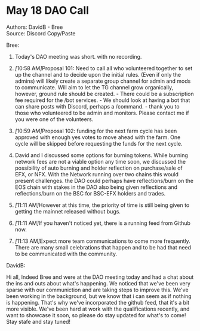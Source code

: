 # May 18 DAO Call

Authors: DavidB - Bree\
Source: Discord Copy/Paste

Bree:



1. Today's DAO meeting was short. with no recording.
2. _\[_&#x31;0:58 A&#x4D;_]_&#x50;roposal 101: Need to call all who volunteered together to set up the channel and to decide upon the initial rules. (Even if only the admins) will likely create a separate group channel for admin and mods to communicate. Will aim to let the TG channel grow organically, however, ground rule should be created. - There could be a subscription fee required for the /bot services. - We should look at having a bot that can share posts with Discord, perhaps a /command. - thank you to those who volunteered to be admin and monitors. Please contact me if you were one of the volunteers.
3. _\[_&#x31;0:59 A&#x4D;_]_&#x50;roposal 102: funding for the next farm cycle has been approved with enough yes votes to move ahead with the farm. One cycle will be skipped before requesting the funds for the next cycle.



1. David and I discussed some options for burning tokens. While burning network fees are not a viable option any time soon, we discussed the possibility of auto burning and holder reflection on purchase/sale of EFX, or NFX. With the Network running over two chains this would present challenges. the DAO could perhaps have reflections/burn on the EOS chain with stakes in the DAO also being given reflections and reflections/burn on the BSC for BSC-EFX holders and trades.
2. _\[_&#x31;1:11 A&#x4D;_]_&#x48;owever at this time, the priority of time is still being given to getting the mainnet released without bugs.
3. _\[_&#x31;1:11 A&#x4D;_]_&#x49;f you haven't noticed yet, there is a running feed from Github now.
4. _\[_&#x31;1:13 A&#x4D;_]_&#x45;xpect more team communications to come more frequently. There are many small celebrations that happen and to be had that need to be communicated with the community.

DavidB:

Hi all, Indeed Bree and were at the DAO meeting today and had a chat about the ins and outs about what's happening. We noticed that we've been very sparse with our communiction and are taking steps to improve this. We've been working in the background, but we know that i can seem as if nothing is happening. That's why we've incorporated the github feed, that it's a bit more visible. We've been hard at work with the qualifications recently, and want to showcase it soon, so please do stay updated for what's to come! Stay stafe and stay tuned!
